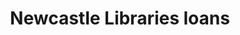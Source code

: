 ---
schema: default
title: Newcastle Libraries loans
organization: Newcastle City Council
notes: An issue or loan is any item from the library catalogue issued to a member
license: 'https://creativecommons.org/publicdomain/zero/1.0/'
category:
  - Loans
maintainer: Newcastle Libraries
maintainer_email: information@newcastle.gov.uk
---